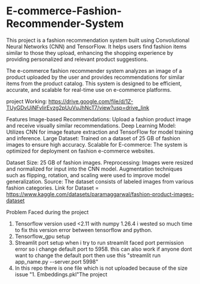 # E-commerce-Fashion-Recommender-System
This project is a fashion recommendation system built using Convolutional Neural Networks (CNN) and TensorFlow. It helps users find fashion items similar to those they upload, enhancing the shopping experience by providing personalized and relevant product suggestions.

The e-commerce fashion recommender system analyzes an image of a product uploaded by the user and provides recommendations for similar items from the product catalog. This system is designed to be efficient, accurate, and scalable for real-time use on e-commerce platforms.

project Working: https://drive.google.com/file/d/1Z-TUyGDvUiNFvlirEvzg2pUuVuJhNcT7/view?usp=drive_link

Features
Image-based Recommendations: Upload a fashion product image and receive visually similar recommendations.
Deep Learning Model: Utilizes CNN for image feature extraction and TensorFlow for model training and inference.
Large Dataset: Trained on a dataset of 25 GB of fashion images to ensure high accuracy.
Scalable for E-commerce: The system is optimized for deployment on fashion e-commerce websites.

Dataset
Size: 25 GB of fashion images.
Preprocessing: Images were resized and normalized for input into the CNN model. Augmentation techniques such as flipping, rotation, and scaling were used to improve model generalization.
Source: The dataset consists of labeled images from various fashion categories.
Link for Dataset = https://www.kaggle.com/datasets/paramaggarwal/fashion-product-images-dataset

Problem Faced during the project
1. Tensorflow version used <2.11 with numpy 1.26.4 i wested so much time to fix this version error between tensorflow and python.
2. Tensorflow_gpu setup
3. Streamlit port setup when i try to run streamlit faced port permission error so i change default port to 5958.
   this can also work if anyone dont want to change the default port then use this "streamlit run app_name.py --server.port 5998"
4. In this repo there is one file which is not uploaded because of the size issue "1. Embeddings.pkl"The project 
